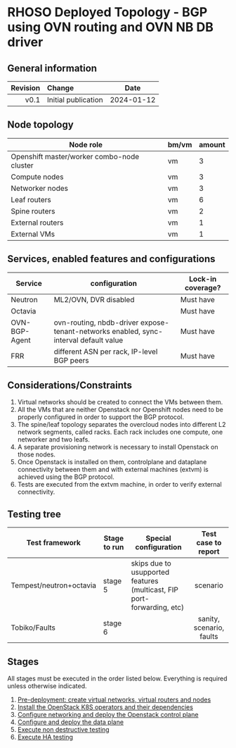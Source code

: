 # RHOSO Deployed Topology - BGP using OVN routing and OVN NB DB driver

## General information
| Revision | Change                | Date             |
|--------: | :-------------------- | :--------------: |
| v0.1     | Initial publication   | 2024-01-12       |

## Node topology
| Node role                                     | bm/vm | amount |
| --------------------------------------------- | ----- | ------ |
| Openshift master/worker combo-node cluster    | vm    | 3      |
| Compute nodes                                 | vm    | 3      |
| Networker nodes                               | vm    | 3      |
| Leaf routers                                  | vm    | 6      |
| Spine routers                                 | vm    | 2      |
| External routers                              | vm    | 1      |
| External VMs                                  | vm    | 1      |

## Services, enabled features and configurations
| Service                                     | configuration                                                                                  | Lock-in coverage?  |
| ------------------------------------------- | ---------------------------------------------------------------------------------------------- | ------------------ |
| Neutron                                     | ML2/OVN, DVR disabled                                                                          | Must have          |
| Octavia                                     |                                                                                                | Must have          |
| OVN-BGP-Agent                               | ovn-routing, nbdb-driver expose-tenant-networks enabled, sync-interval default value           | Must have          |
| FRR                                         | different ASN per rack, IP-level BGP peers                                                     | Must have          |

## Considerations/Constraints
1. Virtual networks should be created to connect the VMs between them.
2. All the VMs that are neither Openstack nor Openshift nodes need to be
   properly configured in order to support the BGP protocol.
3. The spine/leaf topology separates the overcloud nodes into different L2
   network segments, called racks. Each rack includes one compute, one
   networker and two leafs.
4. A separate provisioning network is necessary to install Openstack on those
   nodes.
5. Once Openstack is installed on them, controlplane and dataplane connectivity
   between them and with external machines (extvm) is achieved using the BGP
   protocol.
6. Tests are executed from the extvm machine, in order to verify external
   connectivity.

## Testing tree
| Test framework           | Stage to run | Special configuration                                                 | Test case to report      |
| ------------------------ | ------------ | --------------------------------------------------------------------- | :----------------------: |
| Tempest/neutron+octavia  | stage 5      | skips due to usupported features (multicast, FIP port-forwarding, etc)| scenario                 |
| Tobiko/Faults            | stage 6      |                                                                       | sanity, scenario, faults |

## Stages
All stages must be executed in the order listed below.  Everything is required unless otherwise indicated.
1. [Pre-deployment: create virtual networks, virtual routers and nodes](bgp-pre-deplyment.md)
2. [Install the OpenStack K8S operators and their dependencies](../../common/)
3. [Configure networking and deploy the Openstack control plane](bgp-control-plane.md)
4. [Configure and deploy the data plane](bgp-data-plane)
5. [Execute non destructive testing](bgp-tempest.md)
6. [Execute HA testing](bgp-tobiko.md)
